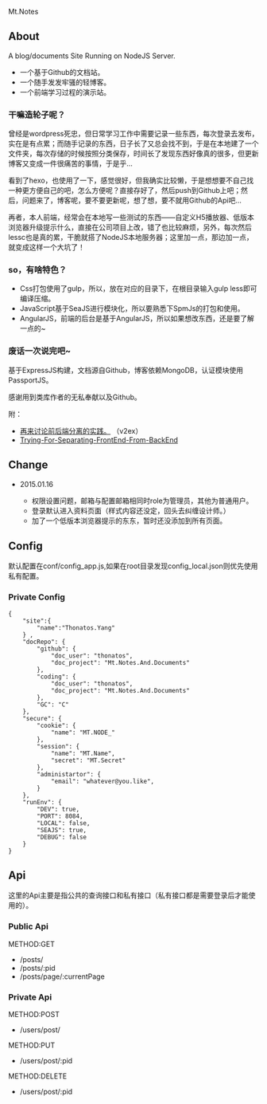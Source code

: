 
Mt.Notes

## About

A blog/documents Site Running on NodeJS Server.

- 一个基于Github的文档站。
- 一个随手发发牢骚的轻博客。
- 一个前端学习过程的演示站。

### 干嘛造轮子呢？

曾经是wordpress死忠，但日常学习工作中需要记录一些东西，每次登录去发布，实在是有点累；而随手记录的东西，日子长了又总会找不到，于是在本地建了一个文件夹，每次存储的时候按照分类保存，时间长了发现东西好像真的很多，但更新博客又变成一件很痛苦的事情，于是乎...

看到了hexo，也使用了一下，感觉很好，但我确实比较懒，于是想想要不自己找一种更方便自己的吧，怎么方便呢？直接存好了，然后push到Github上吧；然后，问题来了，博客呢，要不要更新呢，想了想，要不就用Github的Api吧...

再者，本人前端，经常会在本地写一些测试的东西——自定义H5播放器、低版本浏览器升级提示什么，直接在公司项目上改，错了也比较麻烦，另外，每次然后lessc也是真的累，干脆就搭了NodeJS本地服务器；这里加一点，那边加一点，就变成这样一个大坑了！


### so，有啥特色？

* Css打包使用了gulp，所以，放在对应的目录下，在根目录输入gulp less即可编译压缩。
* JavaScript基于SeaJS进行模块化，所以要熟悉下SpmJs的打包和使用。
* AngularJS，前端的后台是基于AngularJS，所以如果想改东西，还是要了解一点的~

### 废话一次说完吧~

基于ExpressJS构建，文档源自Github，博客依赖MongoDB，认证模块使用PassportJS。

感谢用到类库作者的无私奉献以及Github。

附：

* [再来讨论前后端分离的实践。](https://www.v2ex.com/t/149090#reply84) （v2ex）
* [Trying-For-Separating-FrontEnd-From-BackEnd](http://www.thonatos.com/docs/MT-Experimentations/Trying-For-Separating-FrontEnd-From-BackEnd.md)


## Change

- 2015.01.16

	- 权限设置问题，邮箱与配置邮箱相同时role为管理员，其他为普通用户。
	- 登录默认进入资料页面（样式内容还没定，回头去纠缠设计师。）
	- 加了一个低版本浏览器提示的东东，暂时还没添加到所有页面。

## Config

默认配置在conf/config_app.js,如果在root目录发现config_local.json则优先使用私有配置。

### Private Config


```
{
    "site":{
        "name":"Thonatos.Yang"
    } ,
    "docRepo": {
        "github": {
            "doc_user": "thonatos",
            "doc_project": "Mt.Notes.And.Documents"
        },
        "coding": {
            "doc_user": "thonatos",
            "doc_project": "Mt.Notes.And.Documents"
        },
        "GC": "C"
    },
    "secure": {
        "cookie": {
            "name": "MT.NODE_"
        },
        "session": {
            "name": "MT.Name",
            "secret": "MT.Secret"
        },
        "administartor": {
            "email": "whatever@you.like",
        }
    },
    "runEnv": {
        "DEV": true,
        "PORT": 8084,
        "LOCAL": false,
        "SEAJS": true,
        "DEBUG": false
    }
}
```

## Api

这里的Api主要是指公共的查询接口和私有接口（私有接口都是需要登录后才能使用的）。

### Public Api

METHOD:GET

* /posts/
* /posts/:pid
* /posts/page/:currentPage

### Private Api

METHOD:POST

* /users/post/

METHOD:PUT

* /users/post/:pid

METHOD:DELETE

* /users/post/:pid